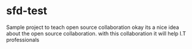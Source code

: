 sfd-test
========

Sample project to teach open source collaboration
okay its a nice idea about the open source collaboration. 
with this collaboration it will help I.T professionals 
